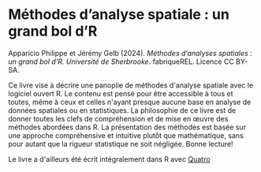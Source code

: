 # Méthodes d’analyse spatiale : un grand bol d’R

Apparicio Philippe et Jérémy Gelb (2024). _Méthodes d’analyses spatiales : un grand bol d’R. Université de Sherbrooke_. fabriqueREL. Licence CC BY-SA.

Ce livre vise à décrire une panoplie de méthodes d'analyse spatiale avec le logiciel ouvert R. Le contenu est pensé pour être accessible à tous et toutes, même à ceux et celles n'ayant presque aucune base en analyse de données spatiales ou en statistiques. La philosophie de ce livre est de donner toutes les clefs de compréhension et de mise en œuvre des méthodes abordées dans R. La présentation des méthodes est basée sur une approche compréhensive et intuitive plutôt que mathématique, sans pour autant que la rigueur statistique ne soit négligée. Bonne lecture!

Le livre a d'ailleurs été écrit intégralement dans R avec [Quatro](https://quarto.org/)
